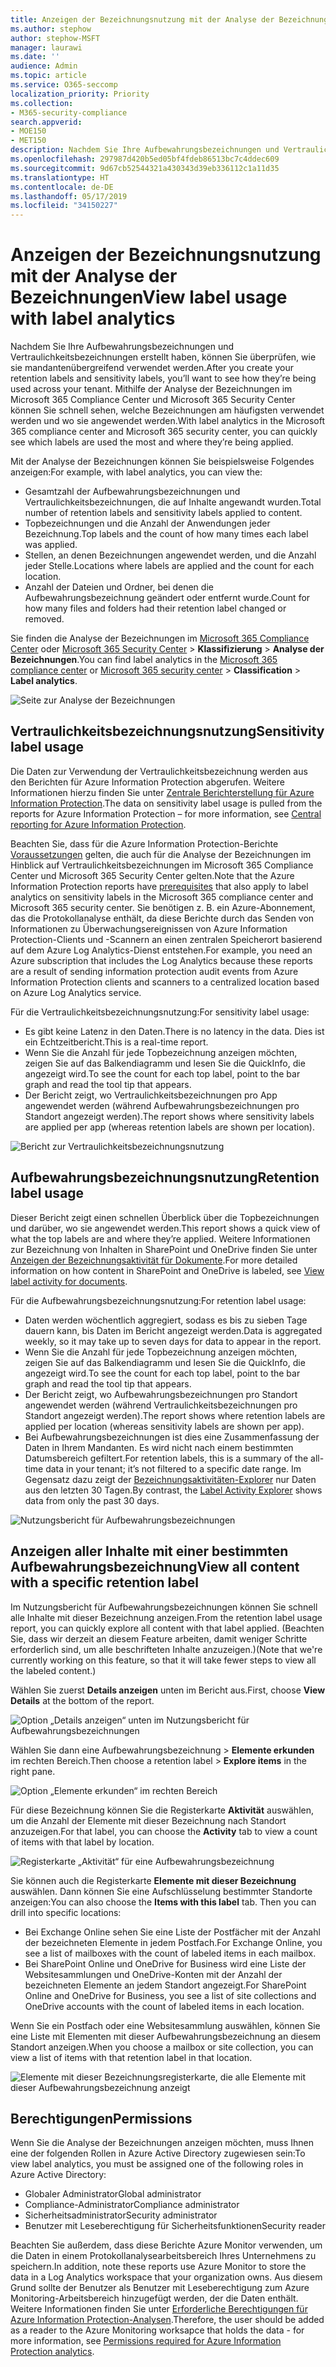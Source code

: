 ```yaml
---
title: Anzeigen der Bezeichnungsnutzung mit der Analyse der Bezeichnungen
ms.author: stephow
author: stephow-MSFT
manager: laurawi
ms.date: ''
audience: Admin
ms.topic: article
ms.service: O365-seccomp
localization_priority: Priority
ms.collection:
- M365-security-compliance
search.appverid:
- MOE150
- MET150
description: Nachdem Sie Ihre Aufbewahrungsbezeichnungen und Vertraulichkeitsbezeichnungen erstellt haben, können Sie überprüfen, wie sie mandantenübergreifend verwendet werden. Mithilfe der Analyse der Bezeichnungen im Microsoft 365 Compliance Center und Microsoft 365 Security Center können Sie schnell sehen, welche Bezeichnungen am häufigsten verwendet werden und wo sie angewendet werden.
ms.openlocfilehash: 297987d420b5ed05bf4fdeb86513bc7c4ddec609
ms.sourcegitcommit: 9d67cb52544321a430343d39eb336112c1a11d35
ms.translationtype: HT
ms.contentlocale: de-DE
ms.lasthandoff: 05/17/2019
ms.locfileid: "34150227"
---
```

# <a name="view-label-usage-with-label-analytics"></a><span data-ttu-id="35c35-104">Anzeigen der Bezeichnungsnutzung mit der Analyse der Bezeichnungen</span><span class="sxs-lookup"><span data-stu-id="35c35-104">View label usage with label analytics</span></span>

<span data-ttu-id="35c35-105">Nachdem Sie Ihre Aufbewahrungsbezeichnungen und Vertraulichkeitsbezeichnungen erstellt haben, können Sie überprüfen, wie sie mandantenübergreifend verwendet werden.</span><span class="sxs-lookup"><span data-stu-id="35c35-105">After you create your retention labels and sensitivity labels, you’ll want to see how they’re being used across your tenant.</span></span> <span data-ttu-id="35c35-106">Mithilfe der Analyse der Bezeichnungen im Microsoft 365 Compliance Center und Microsoft 365 Security Center können Sie schnell sehen, welche Bezeichnungen am häufigsten verwendet werden und wo sie angewendet werden.</span><span class="sxs-lookup"><span data-stu-id="35c35-106">With label analytics in the Microsoft 365 compliance center and Microsoft 365 security center, you can quickly see which labels are used the most and where they’re being applied.</span></span>

<span data-ttu-id="35c35-107">Mit der Analyse der Bezeichnungen können Sie beispielsweise Folgendes anzeigen:</span><span class="sxs-lookup"><span data-stu-id="35c35-107">For example, with label analytics, you can view the:</span></span>

- <span data-ttu-id="35c35-108">Gesamtzahl der Aufbewahrungsbezeichnungen und Vertraulichkeitsbezeichnungen, die auf Inhalte angewandt wurden.</span><span class="sxs-lookup"><span data-stu-id="35c35-108">Total number of retention labels and sensitivity labels applied to content.</span></span>
- <span data-ttu-id="35c35-109">Topbezeichnungen und die Anzahl der Anwendungen jeder Bezeichnung.</span><span class="sxs-lookup"><span data-stu-id="35c35-109">Top labels and the count of how many times each label was applied.</span></span>
- <span data-ttu-id="35c35-110">Stellen, an denen Bezeichnungen angewendet werden, und die Anzahl jeder Stelle.</span><span class="sxs-lookup"><span data-stu-id="35c35-110">Locations where labels are applied and the count for each location.</span></span>
- <span data-ttu-id="35c35-111">Anzahl der Dateien und Ordner, bei denen die Aufbewahrungsbezeichnung geändert oder entfernt wurde.</span><span class="sxs-lookup"><span data-stu-id="35c35-111">Count for how many files and folders had their retention label changed or removed.</span></span>

<span data-ttu-id="35c35-112">Sie finden die Analyse der Bezeichnungen im [Microsoft 365 Compliance Center](https://compliance.microsoft.com/labelanalytics) oder [Microsoft 365 Security Center](https://security.microsoft.com/labelanalytics) > **Klassifizierung** > **Analyse der Bezeichnungen**.</span><span class="sxs-lookup"><span data-stu-id="35c35-112">You can find label analytics in the [Microsoft 365 compliance center](https://compliance.microsoft.com/labelanalytics) or [Microsoft 365 security center](https://security.microsoft.com/labelanalytics) > **Classification** > **Label analytics**.</span></span>

![Seite zur Analyse der Bezeichnungen](media/label-analytics-page.png)

## <a name="sensitivity-label-usage"></a><span data-ttu-id="35c35-114">Vertraulichkeitsbezeichnungsnutzung</span><span class="sxs-lookup"><span data-stu-id="35c35-114">Sensitivity label usage</span></span>

<span data-ttu-id="35c35-115">Die Daten zur Verwendung der Vertraulichkeitsbezeichnung werden aus den Berichten für Azure Information Protection abgerufen. Weitere Informationen hierzu finden Sie unter [Zentrale Berichterstellung für Azure Information Protection](https://docs.microsoft.com/de-DE/azure/information-protection/reports-aip).</span><span class="sxs-lookup"><span data-stu-id="35c35-115">The data on sensitivity label usage is pulled from the reports for Azure Information Protection – for more information, see [Central reporting for Azure Information Protection](https://docs.microsoft.com/en-us/azure/information-protection/reports-aip).</span></span>

<span data-ttu-id="35c35-116">Beachten Sie, dass für die Azure Information Protection-Berichte [Voraussetzungen](https://docs.microsoft.com/de-DE/azure/information-protection/reports-aip#prerequisites-for-azure-information-protection-analytics) gelten, die auch für die Analyse der Bezeichnungen im Hinblick auf Vertraulichkeitsbezeichnungen im Microsoft 365 Compliance Center und Microsoft 365 Security Center gelten.</span><span class="sxs-lookup"><span data-stu-id="35c35-116">Note that the Azure Information Protection reports have [prerequisites](https://docs.microsoft.com/en-us/azure/information-protection/reports-aip#prerequisites-for-azure-information-protection-analytics) that also apply to label analytics on sensitivity labels in the Microsoft 365 compliance center and Microsoft 365 security center.</span></span> <span data-ttu-id="35c35-117">Sie benötigen z. B. ein Azure-Abonnement, das die Protokollanalyse enthält, da diese Berichte durch das Senden von Informationen zu Überwachungsereignissen von Azure Information Protection-Clients und -Scannern an einen zentralen Speicherort basierend auf dem Azure Log Analytics-Dienst entstehen.</span><span class="sxs-lookup"><span data-stu-id="35c35-117">For example, you need an Azure subscription that includes the Log Analytics because these reports are a result of sending information protection audit events from Azure Information Protection clients and scanners to a centralized location based on Azure Log Analytics service.</span></span>

<span data-ttu-id="35c35-118">Für die Vertraulichkeitsbezeichnungsnutzung:</span><span class="sxs-lookup"><span data-stu-id="35c35-118">For sensitivity label usage:</span></span>

- <span data-ttu-id="35c35-119">Es gibt keine Latenz in den Daten.</span><span class="sxs-lookup"><span data-stu-id="35c35-119">There is no latency in the data.</span></span> <span data-ttu-id="35c35-120">Dies ist ein Echtzeitbericht.</span><span class="sxs-lookup"><span data-stu-id="35c35-120">This is a real-time report.</span></span>
- <span data-ttu-id="35c35-121">Wenn Sie die Anzahl für jede Topbezeichnung anzeigen möchten, zeigen Sie auf das Balkendiagramm und lesen Sie die QuickInfo, die angezeigt wird.</span><span class="sxs-lookup"><span data-stu-id="35c35-121">To see the count for each top label, point to the bar graph and read the tool tip that appears.</span></span>
- <span data-ttu-id="35c35-122">Der Bericht zeigt, wo Vertraulichkeitsbezeichnungen pro App angewendet werden (während Aufbewahrungsbezeichnungen pro Standort angezeigt werden).</span><span class="sxs-lookup"><span data-stu-id="35c35-122">The report shows where sensitivity labels are applied per app (whereas retention labels are shown per location).</span></span>

![Bericht zur Vertraulichkeitsbezeichnungsnutzung](media/sensitivity-label-usage-report.png)

## <a name="retention-label-usage"></a><span data-ttu-id="35c35-124">Aufbewahrungsbezeichnungsnutzung</span><span class="sxs-lookup"><span data-stu-id="35c35-124">Retention label usage</span></span>

<span data-ttu-id="35c35-125">Dieser Bericht zeigt einen schnellen Überblick über die Topbezeichnungen und darüber, wo sie angewendet werden.</span><span class="sxs-lookup"><span data-stu-id="35c35-125">This report shows a quick view of what the top labels are and where they’re applied.</span></span> <span data-ttu-id="35c35-126">Weitere Informationen zur Bezeichnung von Inhalten in SharePoint und OneDrive finden Sie unter [Anzeigen der Bezeichnungsaktivität für Dokumente](view-label-activity-for-documents.md).</span><span class="sxs-lookup"><span data-stu-id="35c35-126">For more detailed information on how content in SharePoint and OneDrive is labeled, see [View label activity for documents](view-label-activity-for-documents.md).</span></span>

<span data-ttu-id="35c35-127">Für die Aufbewahrungsbezeichnungsnutzung:</span><span class="sxs-lookup"><span data-stu-id="35c35-127">For retention label usage:</span></span>

- <span data-ttu-id="35c35-128">Daten werden wöchentlich aggregiert, sodass es bis zu sieben Tage dauern kann, bis Daten im Bericht angezeigt werden.</span><span class="sxs-lookup"><span data-stu-id="35c35-128">Data is aggregated weekly, so it may take up to seven days for data to appear in the report.</span></span>
- <span data-ttu-id="35c35-129">Wenn Sie die Anzahl für jede Topbezeichnung anzeigen möchten, zeigen Sie auf das Balkendiagramm und lesen Sie die QuickInfo, die angezeigt wird.</span><span class="sxs-lookup"><span data-stu-id="35c35-129">To see the count for each top label, point to the bar graph and read the tool tip that appears.</span></span>
- <span data-ttu-id="35c35-130">Der Bericht zeigt, wo Aufbewahrungsbezeichnungen pro Standort angewendet werden (während Vertraulichkeitsbezeichnungen pro Standort angezeigt werden).</span><span class="sxs-lookup"><span data-stu-id="35c35-130">The report shows where retention labels are applied per location (whereas sensitivity labels are shown per app).</span></span>
- <span data-ttu-id="35c35-131">Bei Aufbewahrungsbezeichnungen ist dies eine Zusammenfassung der Daten in Ihrem Mandanten. Es wird nicht nach einem bestimmten Datumsbereich gefiltert.</span><span class="sxs-lookup"><span data-stu-id="35c35-131">For retention labels, this is a summary of the all-time data in your tenant; it’s not filtered to a specific date range.</span></span> <span data-ttu-id="35c35-132">Im Gegensatz dazu zeigt der [Bezeichnungsaktivitäten-Explorer](view-label-activity-for-documents.md) nur Daten aus den letzten 30 Tagen.</span><span class="sxs-lookup"><span data-stu-id="35c35-132">By contrast, the [Label Activity Explorer](view-label-activity-for-documents.md) shows data from only the past 30 days.</span></span>

![Nutzungsbericht für Aufbewahrungsbezeichnungen](media/retention-label-usage-report.png)

## <a name="view-all-content-with-a-specific-retention-label"></a><span data-ttu-id="35c35-134">Anzeigen aller Inhalte mit einer bestimmten Aufbewahrungsbezeichnung</span><span class="sxs-lookup"><span data-stu-id="35c35-134">View all content with a specific retention label</span></span>

<span data-ttu-id="35c35-135">Im Nutzungsbericht für Aufbewahrungsbezeichnungen können Sie schnell alle Inhalte mit dieser Bezeichnung anzeigen.</span><span class="sxs-lookup"><span data-stu-id="35c35-135">From the retention label usage report, you can quickly explore all content with that label applied.</span></span> <span data-ttu-id="35c35-136">(Beachten Sie, dass wir derzeit an diesem Feature arbeiten, damit weniger Schritte erforderlich sind, um alle beschrifteten Inhalte anzuzeigen.)</span><span class="sxs-lookup"><span data-stu-id="35c35-136">(Note that we're currently working on this feature, so that it will take fewer steps to view all the labeled content.)</span></span>

<span data-ttu-id="35c35-137">Wählen Sie zuerst **Details anzeigen** unten im Bericht aus.</span><span class="sxs-lookup"><span data-stu-id="35c35-137">First, choose **View Details** at the bottom of the report.</span></span>

![Option „Details anzeigen“ unten im Nutzungsbericht für Aufbewahrungsbezeichnungen](media/retention-label-usage-view-details.png)

<span data-ttu-id="35c35-139">Wählen Sie dann eine Aufbewahrungsbezeichnung > **Elemente erkunden** im rechten Bereich.</span><span class="sxs-lookup"><span data-stu-id="35c35-139">Then choose a retention label > **Explore items** in the right pane.</span></span>

![Option „Elemente erkunden“ im rechten Bereich](media/retention-label-usage-explore-items.png)

<span data-ttu-id="35c35-141">Für diese Bezeichnung können Sie die Registerkarte **Aktivität** auswählen, um die Anzahl der Elemente mit dieser Bezeichnung nach Standort anzuzeigen.</span><span class="sxs-lookup"><span data-stu-id="35c35-141">For that label, you can choose the **Activity** tab to view a count of items with that label by location.</span></span>

![Registerkarte „Aktivität“ für eine Aufbewahrungsbezeichnung](media/retention-label-usage-activity-tab.png)

<span data-ttu-id="35c35-143">Sie können auch die Registerkarte **Elemente mit dieser Bezeichnung** auswählen. Dann können Sie eine Aufschlüsselung bestimmter Standorte anzeigen:</span><span class="sxs-lookup"><span data-stu-id="35c35-143">You can also choose the **Items with this label** tab. Then you can drill into specific locations:</span></span>

- <span data-ttu-id="35c35-144">Bei Exchange Online sehen Sie eine Liste der Postfächer mit der Anzahl der bezeichneten Elemente in jedem Postfach.</span><span class="sxs-lookup"><span data-stu-id="35c35-144">For Exchange Online, you see a list of mailboxes with the count of labeled items in each mailbox.</span></span>
- <span data-ttu-id="35c35-145">Bei SharePoint Online und OneDrive for Business wird eine Liste der Websitesammlungen und OneDrive-Konten mit der Anzahl der bezeichneten Elemente an jedem Standort angezeigt.</span><span class="sxs-lookup"><span data-stu-id="35c35-145">For SharePoint Online and OneDrive for Business, you see a list of site collections and OneDrive accounts with the count of labeled items in each location.</span></span>

<span data-ttu-id="35c35-146">Wenn Sie ein Postfach oder eine Websitesammlung auswählen, können Sie eine Liste mit Elementen mit dieser Aufbewahrungsbezeichnung an diesem Standort anzeigen.</span><span class="sxs-lookup"><span data-stu-id="35c35-146">When you choose a mailbox or site collection, you can view a list of items with that retention label in that location.</span></span>

![Elemente mit dieser Bezeichnungsregisterkarte, die alle Elemente mit dieser Aufbewahrungsbezeichnung anzeigt](media/retention-label-usage-content-explorer.png)

## <a name="permissions"></a><span data-ttu-id="35c35-148">Berechtigungen</span><span class="sxs-lookup"><span data-stu-id="35c35-148">Permissions</span></span>

<span data-ttu-id="35c35-149">Wenn Sie die Analyse der Bezeichnungen anzeigen möchten, muss Ihnen eine der folgenden Rollen in Azure Active Directory zugewiesen sein:</span><span class="sxs-lookup"><span data-stu-id="35c35-149">To view label analytics, you must be assigned one of the following roles in Azure Active Directory:</span></span>

- <span data-ttu-id="35c35-150">Globaler Administrator</span><span class="sxs-lookup"><span data-stu-id="35c35-150">Global administrator</span></span>
- <span data-ttu-id="35c35-151">Compliance-Administrator</span><span class="sxs-lookup"><span data-stu-id="35c35-151">Compliance administrator</span></span>
- <span data-ttu-id="35c35-152">Sicherheitsadministrator</span><span class="sxs-lookup"><span data-stu-id="35c35-152">Security administrator</span></span>
- <span data-ttu-id="35c35-153">Benutzer mit Leseberechtigung für Sicherheitsfunktionen</span><span class="sxs-lookup"><span data-stu-id="35c35-153">Security reader</span></span>

<span data-ttu-id="35c35-154">Beachten Sie außerdem, dass diese Berichte Azure Monitor verwenden, um die Daten in einem Protokollanalysearbeitsbereich Ihres Unternehmens zu speichern.</span><span class="sxs-lookup"><span data-stu-id="35c35-154">In addition, note these reports use Azure Monitor to store the data in a Log Analytics workspace that your organization owns.</span></span> <span data-ttu-id="35c35-155">Aus diesem Grund sollte der Benutzer als Benutzer mit Leseberechtigung zum Azure Monitoring-Arbeitsbereich hinzugefügt werden, der die Daten enthält. Weitere Informationen finden Sie unter [Erforderliche Berechtigungen für Azure Information Protection-Analysen](https://docs.microsoft.com/de-DE/azure/information-protection/reports-aip#permissions-required-for-azure-information-protection-analytics).</span><span class="sxs-lookup"><span data-stu-id="35c35-155">Therefore, the user should be added as a reader to the Azure Monitoring worksapce that holds the data - for more information, see [Permissions required for Azure Information Protection analytics](https://docs.microsoft.com/en-us/azure/information-protection/reports-aip#permissions-required-for-azure-information-protection-analytics).</span></span>

